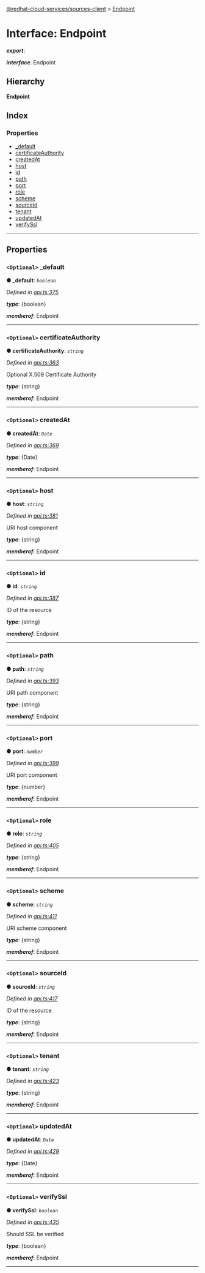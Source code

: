 [@redhat-cloud-services/sources-client](../README.md) > [Endpoint](../interfaces/endpoint.md)

# Interface: Endpoint

*__export__*: 

*__interface__*: Endpoint

## Hierarchy

**Endpoint**

## Index

### Properties

* [_default](endpoint.md#_default)
* [certificateAuthority](endpoint.md#certificateauthority)
* [createdAt](endpoint.md#createdat)
* [host](endpoint.md#host)
* [id](endpoint.md#id)
* [path](endpoint.md#path)
* [port](endpoint.md#port)
* [role](endpoint.md#role)
* [scheme](endpoint.md#scheme)
* [sourceId](endpoint.md#sourceid)
* [tenant](endpoint.md#tenant)
* [updatedAt](endpoint.md#updatedat)
* [verifySsl](endpoint.md#verifyssl)

---

## Properties

<a id="_default"></a>

### `<Optional>` _default

**● _default**: *`boolean`*

*Defined in [api.ts:375](https://github.com/RedHatInsights/javascript-clients/blob/master/packages/sources/api.ts#L375)*

*__type__*: {boolean}

*__memberof__*: Endpoint

___
<a id="certificateauthority"></a>

### `<Optional>` certificateAuthority

**● certificateAuthority**: *`string`*

*Defined in [api.ts:363](https://github.com/RedHatInsights/javascript-clients/blob/master/packages/sources/api.ts#L363)*

Optional X.509 Certificate Authority

*__type__*: {string}

*__memberof__*: Endpoint

___
<a id="createdat"></a>

### `<Optional>` createdAt

**● createdAt**: *`Date`*

*Defined in [api.ts:369](https://github.com/RedHatInsights/javascript-clients/blob/master/packages/sources/api.ts#L369)*

*__type__*: {Date}

*__memberof__*: Endpoint

___
<a id="host"></a>

### `<Optional>` host

**● host**: *`string`*

*Defined in [api.ts:381](https://github.com/RedHatInsights/javascript-clients/blob/master/packages/sources/api.ts#L381)*

URI host component

*__type__*: {string}

*__memberof__*: Endpoint

___
<a id="id"></a>

### `<Optional>` id

**● id**: *`string`*

*Defined in [api.ts:387](https://github.com/RedHatInsights/javascript-clients/blob/master/packages/sources/api.ts#L387)*

ID of the resource

*__type__*: {string}

*__memberof__*: Endpoint

___
<a id="path"></a>

### `<Optional>` path

**● path**: *`string`*

*Defined in [api.ts:393](https://github.com/RedHatInsights/javascript-clients/blob/master/packages/sources/api.ts#L393)*

URI path component

*__type__*: {string}

*__memberof__*: Endpoint

___
<a id="port"></a>

### `<Optional>` port

**● port**: *`number`*

*Defined in [api.ts:399](https://github.com/RedHatInsights/javascript-clients/blob/master/packages/sources/api.ts#L399)*

URI port component

*__type__*: {number}

*__memberof__*: Endpoint

___
<a id="role"></a>

### `<Optional>` role

**● role**: *`string`*

*Defined in [api.ts:405](https://github.com/RedHatInsights/javascript-clients/blob/master/packages/sources/api.ts#L405)*

*__type__*: {string}

*__memberof__*: Endpoint

___
<a id="scheme"></a>

### `<Optional>` scheme

**● scheme**: *`string`*

*Defined in [api.ts:411](https://github.com/RedHatInsights/javascript-clients/blob/master/packages/sources/api.ts#L411)*

URI scheme component

*__type__*: {string}

*__memberof__*: Endpoint

___
<a id="sourceid"></a>

### `<Optional>` sourceId

**● sourceId**: *`string`*

*Defined in [api.ts:417](https://github.com/RedHatInsights/javascript-clients/blob/master/packages/sources/api.ts#L417)*

ID of the resource

*__type__*: {string}

*__memberof__*: Endpoint

___
<a id="tenant"></a>

### `<Optional>` tenant

**● tenant**: *`string`*

*Defined in [api.ts:423](https://github.com/RedHatInsights/javascript-clients/blob/master/packages/sources/api.ts#L423)*

*__type__*: {string}

*__memberof__*: Endpoint

___
<a id="updatedat"></a>

### `<Optional>` updatedAt

**● updatedAt**: *`Date`*

*Defined in [api.ts:429](https://github.com/RedHatInsights/javascript-clients/blob/master/packages/sources/api.ts#L429)*

*__type__*: {Date}

*__memberof__*: Endpoint

___
<a id="verifyssl"></a>

### `<Optional>` verifySsl

**● verifySsl**: *`boolean`*

*Defined in [api.ts:435](https://github.com/RedHatInsights/javascript-clients/blob/master/packages/sources/api.ts#L435)*

Should SSL be verified

*__type__*: {boolean}

*__memberof__*: Endpoint

___

